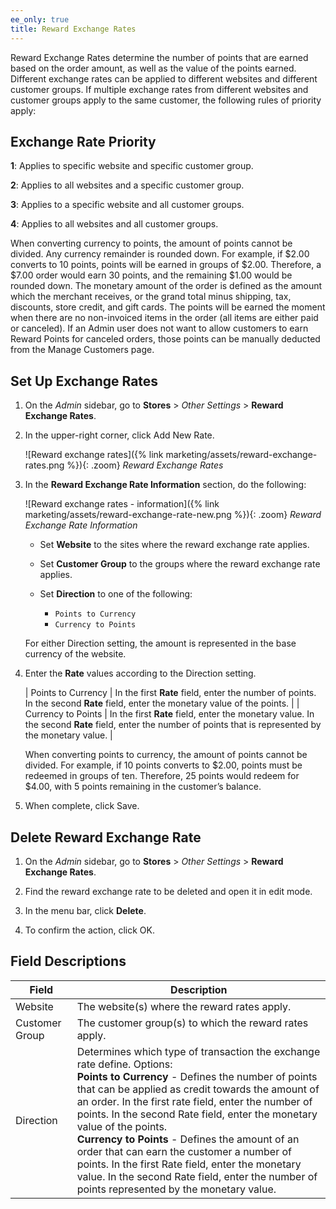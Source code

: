 ```yaml
---
ee_only: true
title: Reward Exchange Rates
---
```


Reward Exchange Rates determine the number of points that are earned based on the order amount, as well as the value of the points earned. Different exchange rates can be applied to different websites and different customer groups. If multiple exchange rates from different websites and customer groups apply to the same customer, the following rules of priority apply:

## Exchange Rate Priority

**1**: Applies to specific website and specific customer group.

**2**: Applies to all websites and a specific customer group.

**3**: Applies to a specific website and all customer groups.

**4**: Applies to all websites and all customer groups.

When converting currency to points, the amount of points cannot be divided. Any currency remainder is rounded down. For example, if $2.00 converts to 10 points, points will be earned in groups of $2.00. Therefore, a $7.00 order would earn 30 points, and the remaining $1.00 would be rounded down. The monetary amount of the order is defined as the amount which the merchant receives, or the grand total minus shipping, tax, discounts, store credit, and gift cards. The points will be earned the moment when there are no non-invoiced items in the order (all items are either paid or canceled). If an Admin user does not want to allow customers to earn Reward Points for canceled orders, those points can be manually deducted from the Manage Customers page.

## Set Up Exchange Rates

1. On the _Admin_ sidebar, go to **Stores** > _Other Settings_ > **Reward Exchange Rates**.

1. In the upper-right corner, click <span class="btn">Add New Rate</span>.

    ![Reward exchange rates]({% link marketing/assets/reward-exchange-rates.png %}){: .zoom}
    _Reward Exchange Rates_

1. In the **Reward Exchange Rate Information** section, do the following:

    ![Reward exchange rates - information]({% link marketing/assets/reward-exchange-rate-new.png %}){: .zoom}
    _Reward Exchange Rate Information_

   - Set **Website** to the sites where the reward exchange rate applies.

   - Set **Customer Group** to the groups where the reward exchange rate applies.

   - Set **Direction** to one of the following:

      - `Points to Currency`
      - `Currency to Points`

    For either Direction setting, the amount is represented in the base currency of the website.

1. Enter the **Rate** values according to the Direction setting.

    | Points to Currency | In the first **Rate** field, enter the number of points. In the second **Rate** field, enter the monetary value of the points. |
    | Currency to Points | In the first **Rate** field, enter the monetary value. In the second **Rate** field, enter the number of points that is represented by the monetary value. |

    When converting points to currency, the amount of points cannot be divided. For example, if 10 points converts to $2.00, points must be redeemed in groups of ten. Therefore, 25 points would redeem for $4.00, with 5 points remaining in the customer’s balance.

1. When complete, click <span class="btn">Save</span>.

## Delete Reward Exchange Rate

1. On the _Admin_ sidebar, go to **Stores** > _Other Settings_ > **Reward Exchange Rates**.

1. Find the reward exchange rate to be deleted and open it in edit mode.

1. In the menu bar, click **Delete**.

1. To confirm the action, click <span class="btn">OK</span>.

## Field Descriptions

|Field|Description|
|--- |--- |
|Website|The website(s) where the reward rates apply.|
|Customer Group|The customer group(s) to which the reward rates apply.|
|Direction|Determines which type of transaction the exchange rate define. Options: <br/>**Points to Currency** - Defines the number of points that can be applied as credit towards the amount of an order. In the first rate field, enter the number of points. In the second Rate field, enter the monetary value of the points. <br/>**Currency to Points** - Defines the amount of an order that can earn the customer a number of points. In the first Rate field, enter the monetary value. In the second Rate field, enter the number of points represented by the monetary value.|
